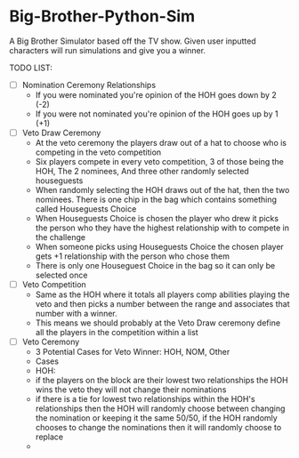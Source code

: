 # Big-Brother-Python-Sim

A Big Brother Simulator based off the TV show. Given user inputted characters will run simulations and give you a winner.

TODO LIST:
- [ ] Nomination Ceremony Relationships 
  - If you were nominated you're opinion of the HOH goes down by 2 (-2)
  - If you were not nominated you're opinion of the HOH goes up by 1 (+1)
- [ ] Veto Draw Ceremony
  - At the veto ceremony the players draw out of a hat to choose who is competing in the veto competition
  - Six players compete in every veto competition, 3 of those being the HOH, The 2 nominees, And three other randomly selected houseguests
  - When randomly selecting the HOH draws out of the hat, then the two nominees. There is one chip in the bag which contains something called Houseguests Choice
  - When Houseguests Choice is chosen the player who drew it picks the person who they have the highest relationship with to compete in the challenge
  - When someone picks using Houseguests Choice the chosen player gets +1 relationship with the person who chose them
  - There is only one Houseguest Choice in the bag so it can only be selected once
- [ ] Veto Competition
  - Same as the HOH where it totals all players comp abilities playing the veto and then picks a number between the range and associates that number with a winner.
  - This means we should probably at the Veto Draw ceremony define all the players in the competition within a list
- [ ] Veto Ceremony
  - 3 Potential Cases for Veto Winner: HOH, NOM, Other
  - Cases
  - HOH:  
  - if the players on the block are their lowest two relationships the HOH wins the veto they will not change their nominations
  - if there is a tie for lowest two relationships within the HOH's relationships then the HOH will randomly choose between changing the nomination or keeping it the same 50/50, if the HOH randomly chooses to change the nominations then it will randomly choose to replace 
  - 